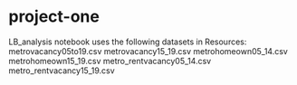 # project-one
LB_analysis notebook uses the following datasets in Resources: 
metrovacancy05to19.csv
metrovacancy15_19.csv
metrohomeown05_14.csv
metrohomeown15_19.csv
metro_rentvacancy05_14.csv
metro_rentvacancy15_19.csv
